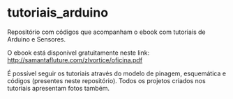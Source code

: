 # tutoriais_arduino
Repositório com códigos que acompanham o ebook com tutoriais de Arduino e Sensores.

O ebook está disponível gratuitamente neste link:
http://samantafluture.com/zlvortice/oficina.pdf

É possível seguir os tutoriais através do modelo de pinagem, esquemática e códigos (presentes neste repositório). Todos os projetos criados nos tutoriais apresentam fotos também.

